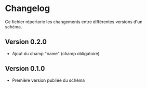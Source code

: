 # Changelog

Ce fichier répertorie les changements entre différentes versions d'un schéma.

## Version 0.2.0

- Ajout du champ "name" (champ obligatoire)

## Version 0.1.0

- Première version publiée du schéma


